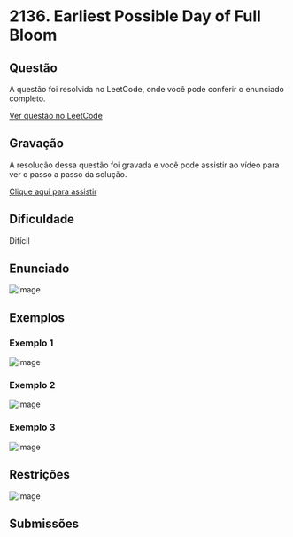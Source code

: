 # 2136. Earliest Possible Day of Full Bloom

## Questão

A questão foi resolvida no LeetCode, onde você pode conferir o enunciado completo.

[Ver questão no LeetCode](https://leetcode.com/problems/earliest-possible-day-of-full-bloom/description/?envType=problem-list-v2&envId=n5q0ap4i)    

## Gravação

A resolução dessa questão foi gravada e você pode assistir ao vídeo para ver o passo a passo da solução.

[Clique aqui para assistir]()

## Dificuldade

Difícil

## Enunciado

![image](https://github.com/user-attachments/assets/3051e1f5-f74d-4fb9-ad8e-e39ee355a695)

## Exemplos

### Exemplo 1

![image](https://github.com/user-attachments/assets/4cc92f01-82c5-4c54-86db-f972a67a8f4d)

### Exemplo 2

![image](https://github.com/user-attachments/assets/a41ce377-b9b0-4a45-8fc7-c2c4339caaef)

### Exemplo 3

![image](https://github.com/user-attachments/assets/d2f088b6-4ecf-4230-b231-1daa931e605e)

## Restrições

![image](https://github.com/user-attachments/assets/f685a15b-0cb8-448a-94d2-045496114930)

## Submissões

